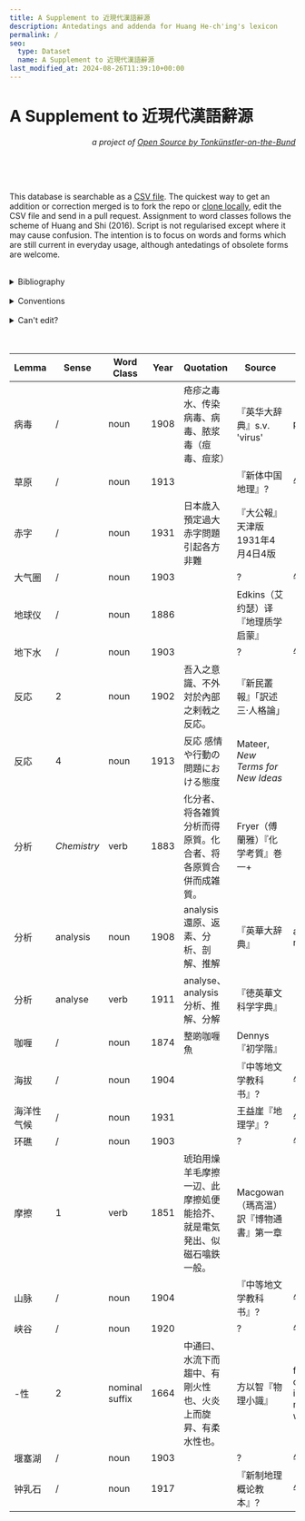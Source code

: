 ```yaml
---
title: A Supplement to 近現代漢語辭源
description: Antedatings and addenda for Huang He-ch'ing's lexicon
permalink: /
seo:
  type: Dataset
  name: A Supplement to 近現代漢語辭源
last_modified_at: 2024-08-26T11:39:10+00:00
---
```

# A Supplement to 近現代漢語辭源
<p align="right"><em>a project of <a href="https://t18d.github.io/">Open Source by Tonkünstler-on-the-Bund</a></em></p>
<preface> <!-- for sake of completeness -->
<br>
<br>
<br>
<p>This database is searchable as a <a href="https://github.com/t18d/HuangSupplement/blob/main/supplement.csv">CSV file</a>. The quickest way to get an addition or correction merged is to fork the repo or <a href="https://github.com/t18d/HuangSupplement/wiki/Clone-the-repo">clone locally</a>, edit the CSV file and send in a pull request. Assignment to word classes follows the scheme of Huang and Shi (2016). Script is not regularised except where it may cause confusion. The intention is to focus on words and forms which are still current in everyday usage, although antedatings of obsolete forms are welcome.</p>
&nbsp;  
<details>
    <summary>Bibliography</summary>
    <h3>Theory</h3>
    <ul>
      <li>Huang, Chu-Ren, and Dingxu Shi (eds), <em>A Reference Grammar of Chinese</em>  (Cambridge, 2016).</li>
    </ul>
    <h3>Sources</h3>
    <p class="text-gray">(A copy of each source is archived in the <a href="https://github.com/t18d/HuangSupplement/tree/main/assets">repo</a>.)</p>
    <ul>
      <li>崔蕭寒, '「摩擦」の語史：日中両語の相互影響', master's thesis, Osaka University, 2021.</li>
      <li>馮玥, '「反応」の語誌', master's thesis, Osaka University, 2022.</li>
      <li>缪蓬, '晚清民国“病毒”知识的翻译与引介：知识翻译学视角', 『当代外语研究』, 4 (2022), 22–32.</li>
      <li>牛振, '近代日语译词对汉语地理学译词的影响探析', 『汉字汉语研究』, 24 (2023), 109–24.</li>
      <li>沙広聡, '接尾辞「性」の歴史：日中両語間の相互影響', master's thesis, Osaka University, 2020.</li>
      <li>Tanomura, Tadaharu, 'カレーを表す中国語名称の変遷',『或問』, 38 (2020), 15–25.</li>
      <li>Todani, Masayoshi, '中国語における日本語の借用と意味変化：“赤字”を例として',『日中語彙研究』, 10 (2020), 149–70.</li>
      <li>袁書予, '「分析」の成立と変化', master's thesis, Osaka University, 2022.</li>
    </ul>
</details>
    &nbsp;  
<details>
    <summary>Conventions</summary>
    &nbsp;  
    <ul>
      <li><strong>Sense</strong> 
        <ul>
          <li><strong>Numerals</strong> refer to senses in the 1st edition.</li>
          <li>A <strong>solidus</strong> ('/') signifies that only one sense is given in the 1st edition or that a new lemma has only one common meaning.</li>
          <li>Glosses serve to disambiguate and are set in <strong>roman type</strong>.</li>
          <li>Domain classification is set in <strong>italic type</strong>.</li>
        </ul>
      </li>
      <li><strong>Year</strong> is that of first attestation.</li>
      <li>A blank for <strong>Quotation</strong> means the scholar who antedated the word didn't supply the evidence in their writings.</li>
      <li><strong>Source</strong>
        <ul>
          <li>A <strong>plus sign</strong> ('+') following a source means the word is also attested in other sources dating from the same year.</li>
          <li>A <strong>question mark</strong> ('?') means the scholar who antedated the word didn't supply the source in their writings.</li>
          <li>A <strong>question mark</strong> ('?') following a source means the scholar who antedated the word didn't clearly specify the source in their writings and that the one given here was inferred from their bibliography.</li>
        </ul>
      </li>
    </ul>
</details>
    &nbsp;  
<details>
    <summary>Can't edit?</summary>
    &nbsp;  
    <ul>
      <li>If you are in a place with internet restrictions, contact your local authorities and ask them to unblock the site for you. In the meantime, you can send the contributions to <span class="email">67616464787179717a6054607b7a7f617a6760787166397b7a39607c713976617a703a777b79</span>.</li>
    </ul>
</details>

<br>
<br>
</preface><!-- anything not in the table must be before this tag (which is meaningless in HTML but won't be rendered). -->

Lemma|Sense|Word Class|Year|Quotation|Source|Note
---|---|---|---|---|---|---
病毒|/|noun|1908|疮疹之毒水、传染病毒、病毒、脓浆毒（痘毒、痘浆）|『英华大辞典』s.v. 'virus'|postdating
草原|/|noun|1913||『新体中国地理』?|牛振(2023)
赤字|/|noun|1931|日本歳入預定過大 赤字問題引起各方非難|『大公報』天津版1931年4月4日4版|
大气圈|/|noun|1903||?|牛振(2023)
地球仪|/|noun|1886||Edkins（艾约瑟）译『地理质学启蒙』|
地下水|/|noun|1903||?|牛振(2023)
反応|2|noun|1902|吾入之意識、不外対於內部之剌戟之反応。|『新民叢報』「訳述三·人格論」|
反応|4|noun|1913|反応 感情や行動の問題における態度|Mateer, _New Terms for New Ideas_|
分析|_Chemistry_|verb|1883|化分者、将各雑質分析而得原質。化合者、将各原質合併而成雑質。|Fryer（傅蘭雅）『化学考質』巻一+|
分析|analysis|noun|1908|analysis 還原、返素、分析、剖解、推解|『英華大辞典』|as free morpheme
分析|analyse|verb|1911|analyse、analysis 分析、推解、分解|『徳英華文科学字典』|
咖喱|/|noun|1874|整啲咖喱魚|Dennys『初学階』|
海拔|/|noun|1904||『中等地文学教科书』?|牛振(2023)
海洋性气候|/|noun|1931||王益崖『地理学』?|牛振(2023)
环礁|/|noun|1903||?|牛振(2023)
摩擦|1|verb|1851|琥珀用燥羊毛摩擦一辺、此摩擦処便能拾芥、就是電気発出、似磁石噏鉄一般。|Macgowan（瑪高温）訳『博物通書』第一章|
山脉|/|noun|1904||『中等地文学教科书』?|牛振(2023)
峡谷|/|noun|1920||?|牛振(2023)
-性|2|nominal suffix|1664|中通曰、水流下而趨中、有剛火性也、火炎上而旋昇、有柔水性也。|方以智『物理小識』|first occurrence in three-morpheme words
堰塞湖|/|noun|1903||?|牛振(2023)
钟乳石|/|noun|1917||『新制地理概论教本』?|牛振(2023)
